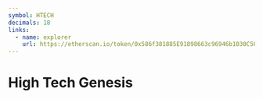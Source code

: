 ```yaml
---
symbol: HTECH
decimals: 18
links:
  - name: explorer
    url: https://etherscan.io/token/0x586f381885E91898663c96946b1030C503130AA1
---
```


# High Tech Genesis
